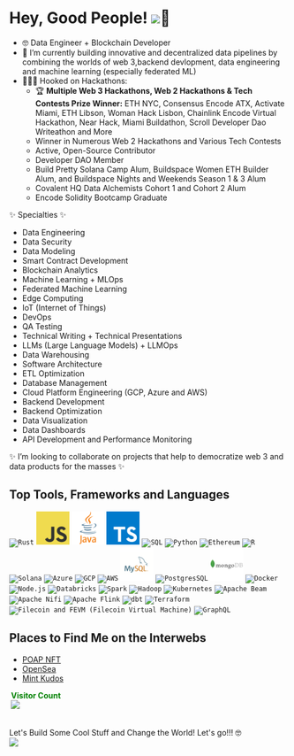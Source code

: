 # Hey, Good People! <img src="https://media.giphy.com/media/hvRJCLFzcasrR4ia7z/giphy.gif" width="40px" />🙂

- 🤓 Data Engineer + Blockchain Developer
- 🌱 I’m currently building innovative and decentralized data pipelines by combining the worlds of web 3,backend devlopment, data engineering and machine learning (especially federated ML)
- 👩🏾‍💻 Hooked on Hackathons:
  - 🏆 **Multiple Web 3 Hackathons, Web 2 Hackathons & Tech Contests Prize Winner:** ETH NYC, Consensus Encode ATX, Activate Miami, ETH Libson, Woman Hack Lisbon, Chainlink Encode Virtual Hackathon, Near Hack, Miami Buildathon, Scroll Developer Dao Writeathon and More 
  + Winner in Numerous Web 2 Hackathons and Various Tech Contests
  + Active, Open-Source Contributor
  + Developer DAO Member
  + Build Pretty Solana Camp Alum, Buildspace Women ETH Builder Alum, and Buildspace Nights and Weekends Season 1 & 3 Alum
  + Covalent HQ Data Alchemists Cohort 1 and Cohort 2 Alum
  + Encode Solidity Bootcamp Graduate

  
 ✨ Specialties ✨
  - Data Engineering
  - Data Security
  - Data Modeling
  - Smart Contract Development
  - Blockchain Analytics
  - Machine Learning + MLOps
  - Federated Machine Learning
  - Edge Computing
  - IoT (Internet of Things)
  - DevOps
  - QA Testing
  - Technical Writing + Technical Presentations
  - LLMs (Large Language Models) + LLMOps
  - Data Warehousing
  - Software Architecture
  - ETL Optimization
  - Database Management
  - Cloud Platform Engineering (GCP, Azure and AWS)
  - Backend Development
  - Backend Optimization
  - Data Visualization
  - Data Dashboards
  - API Development and Performance Monitoring
  
✨ I’m looking to collaborate on projects that help to democratize web 3 and data products for the masses ✨

<!---
TechieTeee/TechieTeee is a ✨ special ✨ repository because its `README.md` (this file) appears on your GitHub profile
You can click the Preview link to take a look at your changes
--->

## Top Tools, Frameworks and Languages
<code><img height="60" src="https://miro.medium.com/max/1200/1*lmv2kXnZ9qsUGkrPz__QsQ.png" title="Rust"></code>
<code><img height="60" src="https://raw.githubusercontent.com/github/explore/80688e429a7d4ef2fca1e82350fe8e3517d3494d/topics/javascript/javascript.png" title="JavaScript"></code>
<code><img height="60" src="https://raw.githubusercontent.com/github/explore/80688e429a7d4ef2fca1e82350fe8e3517d3494d/topics/java/java.png" title="Java"></code>
<code><img height="60" src="https://raw.githubusercontent.com/github/explore/80688e429a7d4ef2fca1e82350fe8e3517d3494d/topics/typescript/typescript.png" title="TypeScript"></code>
<code><img height="60" src="https://vectorified.com/images/sql-icon-23.png" title="SQL"></code>
<code><img height="60" src="https://th.bing.com/th/id/R.b1c66d2b33344feb0f619c5804026f44?rik=Z1uP%2bdIli64kfg&pid=ImgRaw&r=0" title="Python"></code>
<code><img height="60" src="https://totalbitcoin.org/wp-content/uploads/2019/03/Ethereum11.png" title="Ethereum"></code>
<code><img height="60" src="https://www.pngall.com/wp-content/uploads/2017/05/Copyright-Symbol-R-Free-Download-PNG.png" title="R"></code>
<code><img height="60" src="https://cryptologos.cc/logos/solana-sol-logo.png" title="Solana"></code>
<code><img height="60" src="https://swimburger.net/media/ppnn3pcl/azure.png" title="Azure"></code>
<code><img height="60" src="https://www.gend.co/hs-fs/hubfs/gcp-logo-cloud.png?width=730&name=gcp-logo-cloud.png" title="GCP"></code>
<code><img height="60" src="https://futurumresearch.com/wp-content/uploads/2020/01/aws-logo.png" title="AWS"></code>
<code><img height="60" src="https://raw.githubusercontent.com/github/explore/80688e429a7d4ef2fca1e82350fe8e3517d3494d/topics/mysql/mysql.png" title="MySQL"></code>
<code><img height="60" src="https://logonoid.com/images/postgresql-logo.png" title="PostgresSQL"></code>
<code><img height="60" src="https://raw.githubusercontent.com/github/explore/80688e429a7d4ef2fca1e82350fe8e3517d3494d/topics/mongodb/mongodb.png" title="MongoDB"></code>
<code><img height="60" src="https://cdn.worldvectorlogo.com/logos/docker.svg" title="Docker"></code>
<code><img height="60" src="https://cdn.worldvectorlogo.com/logos/nodejs-1.svg" title="Node.js"></code>
<code><img height="60" src="https://venturebeat.com/wp-content/uploads/2017/06/databricks_logor_stacked_rgb_1200px.png?fit=1200%2C599&strip=all" title="Databricks"></code>
<code><img height="60" src="http://www.radacad.com/wp-content/uploads/2016/02/spark-logo-trademark.png" title="Spark"></code>
<code><img height="60" src="https://images.g2crowd.com/uploads/product/image/social_landscape/social_landscape_689ac3b637ca780ceb5591a5a9bde905/hadoop-hdfs.png" title="Hadoop"></code>
<code><img height="60" src="https://logos-download.com/wp-content/uploads/2018/09/Kubernetes_Logo.png" title="Kubernetes" title=""></code>
<code><img height="60" src="https://beam.apache.org/images/logos/full-color/name-right/beam-logo-full-color-name-right-500.png" title="Apache Beam"></code>
<code><img height="60" src="https://seeklogo.com/images/A/apache-nifi-logo-FD89D4A2D4-seeklogo.com.png" title="Apache Nifi"></code>
<code><img height="60" src="https://www.pinclipart.com/picdir/big/523-5236504_apache-flink-clipart.png" title="Apache Flink"></code>
<code><img height="60" src="https://dataschool.com/assets/images/sql-optimization/start_modeling_data/data2.png" title="dbt"></code>
<code><img height="60" src="https://opensenselabs.com/sites/default/files/inline-images/terraform.png" title="Terraform"></code>
<code><img height="60" src="https://filecoin.io/uploads/lot-logo-symbol-color.png" title="Filecoin and FEVM (Filecoin Virtual Machine)"></code>
<code><img height="60" src="https://davidwalsh.name/demo/graphql-intro/graphql.png" title="GraphQL"></code>


 ## Places to Find Me on the Interwebs
 + [POAP NFT](https://app.poap.xyz/scan/techieteee.eth)
 + [OpenSea](https://opensea.io/account?tab=collected) 
 + [Mint Kudos](https://mintkudos.xyz/profile/0x93083415e91da89c8bc92be621993bcc85e8c200?tab=Received)

<p align="left" style="font-weight: bold; color: green;">
 Visitor Count<br>
 <img src="https://profile-counter.glitch.me/techieteee/count.svg" />
</p>

<br>
Let's Build Some Cool Stuff and Change the World! Let's go!!! 🤓
<br>

<img src="https://media.giphy.com/media/3o7WIJRve6rqNQM7hC/giphy.gif" width="300">
